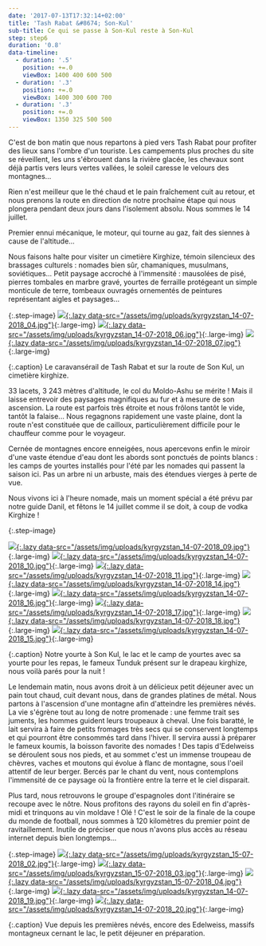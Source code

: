 ```yaml
---
date: '2017-07-13T17:32:14+02:00'
title: 'Tash Rabat &#8674; Son-Kul'
sub-title: Ce qui se passe à Son-Kul reste à Son-Kul
step: step6
duration: '0.8'
data-timeline:
  - duration: '.5'
    position: +=.0
    viewBox: 1400 400 600 500
  - duration: '.3'
    position: +=.0
    viewBox: 1400 300 600 700
  - duration: '.3'
    position: +=.0
    viewBox: 1350 325 500 500
---
```

C'est de bon matin que nous repartons à pied vers Tash Rabat pour profiter des lieux sans l'ombre d'un touriste. Les campements plus proches du site se réveillent, les uns s'ébrouent dans la rivière glacée, les chevaux sont déjà partis vers leurs vertes vallées, le soleil caresse le velours des montagnes...

Rien n'est meilleur que le thé chaud et le pain fraîchement cuit au retour, et nous prenons la route en direction de notre prochaine étape qui nous plongera pendant deux jours dans l'isolement absolu. Nous sommes le 14 juillet.

Premier ennui mécanique, le moteur, qui tourne au gaz, fait des siennes à cause de l'altitude...

Nous faisons halte pour visiter un cimetière Kirghize, témoin silencieux des brassages culturels : nomades bien sûr, chamaniques, musulmans, soviétiques... Petit paysage accroché à l'immensité : mausolées de pisé, pierres tombales en marbre gravé, yourtes de ferraille protégeant un simple monticule de terre, tombeaux ouvragés ornementés de peintures représentant aigles et paysages...

{:.step-image}
[![](/assets/img/placeholder.png){:.lazy data-src="/assets/img/uploads/kyrgyzstan_14-07-2018_04.jpg"}](/assets/img/uploads/kyrgyzstan_14-07-2018_04.jpg "Tash Rabat"){:.large-img}
[![](/assets/img/placeholder.png){:.lazy data-src="/assets/img/uploads/kyrgyzstan_14-07-2018_06.jpg"}](/assets/img/uploads/kyrgyzstan_14-07-2018_06.jpg "Sur la route de Son Kul"){:.large-img}
[![](/assets/img/placeholder.png){:.lazy data-src="/assets/img/uploads/kyrgyzstan_14-07-2018_07.jpg"}](/assets/img/uploads/kyrgyzstan_14-07-2018_07.jpg "Cimetière kirghize"){:.large-img}

{:.caption}
Le caravansérail de Tash Rabat et sur la route de Son Kul, un cimetière kirghize.

33 lacets, 3 243 mètres d'altitude, le col du Moldo-Ashu se mérite ! Mais il laisse entrevoir des paysages magnifiques au fur et à mesure de son ascension. La route est parfois très étroite et nous frôlons tantôt le vide, tantôt la falaise... Nous regagnons rapidement une vaste plaine, dont la route n'est constituée que de cailloux, particulièrement difficile pour le chauffeur comme pour le voyageur.

Cernée de montagnes encore enneigées, nous apercevons enfin le miroir d'une vaste étendue d'eau dont les abords sont ponctués de points blancs : les camps de yourtes installés pour l'été par les nomades qui passent la saison ici. Pas un arbre ni un arbuste, mais des étendues vierges à perte de vue.

Nous vivons ici à l'heure nomade, mais un moment spécial a été prévu par notre guide Danil, et fêtons le 14 juillet comme il se doit, à coup de vodka Kirghize ! 

{:.step-image}

[![](/assets/img/placeholder.png){:.lazy data-src="/assets/img/uploads/kyrgyzstan_14-07-2018_09.jpg"}](/assets/img/uploads/kyrgyzstan_14-07-2018_09.jpg "Notre yourte"){:.large-img}
[![](/assets/img/placeholder.png){:.lazy data-src="/assets/img/uploads/kyrgyzstan_14-07-2018_10.jpg"}](/assets/img/uploads/kyrgyzstan_14-07-2018_10.jpg "Le lac Son Kul"){:.large-img}
[![](/assets/img/placeholder.png){:.lazy data-src="/assets/img/uploads/kyrgyzstan_14-07-2018_11.jpg"}](/assets/img/uploads/kyrgyzstan_14-07-2018_11.jpg "Le lac Son Kul"){:.large-img}
[![](/assets/img/placeholder.png){:.lazy data-src="/assets/img/uploads/kyrgyzstan_14-07-2018_14.jpg"}](/assets/img/uploads/kyrgyzstan_14-07-2018_14.jpg "Le camp de yourtes"){:.large-img}
[![](/assets/img/placeholder.png){:.lazy data-src="/assets/img/uploads/kyrgyzstan_14-07-2018_16.jpg"}](/assets/img/uploads/kyrgyzstan_14-07-2018_16.jpg "La yourte pour les repas"){:.large-img}
[![](/assets/img/placeholder.png){:.lazy data-src="/assets/img/uploads/kyrgyzstan_14-07-2018_17.jpg"}](/assets/img/uploads/kyrgyzstan_14-07-2018_17.jpg "La yourte pour les repas"){:.large-img}
[![](/assets/img/placeholder.png){:.lazy data-src="/assets/img/uploads/kyrgyzstan_14-07-2018_18.jpg"}](/assets/img/uploads/kyrgyzstan_14-07-2018_18.jpg "Le fameux Tunduk"){:.large-img}
[![](/assets/img/placeholder.png){:.lazy data-src="/assets/img/uploads/kyrgyzstan_14-07-2018_15.jpg"}](/assets/img/uploads/kyrgyzstan_14-07-2018_15.jpg "Parés pour la nuit"){:.large-img}

{:.caption}
Notre yourte à Son Kul, le lac et le camp de yourtes avec sa yourte pour les repas, le fameux Tunduk présent sur le drapeau kirghize, nous voilà parés pour la nuit !

Le lendemain matin, nous avons droit à un délicieux petit déjeuner avec un pain tout chaud, cuit devant nous, dans de grandes platines de métal. Nous partons à l'ascension d'une montagne afin d'atteindre les premières névés. La vie s'égrène tout au long de notre promenade : une femme trait ses juments, les hommes guident leurs troupeaux à cheval. Une fois baratté, le lait servira à faire de petits fromages très secs qui se conservent longtemps et qui pourront être consommés tard dans l'hiver. Il servira aussi à préparer le fameux koumis, la boisson favorite des nomades ! Des tapis d'Edelweiss se déroulent sous nos pieds, et au sommet c'est un immense troupeau de chèvres, vaches et moutons qui évolue à flanc de montagne, sous l'oeil attentif de leur berger. Bercés par le chant du vent, nous contemplons l'immensité de ce paysage où la frontière entre la terre et le ciel disparait.

Plus tard, nous retrouvons le groupe d'espagnoles dont l'itinéraire se recoupe avec le nôtre. Nous profitons des rayons du soleil en fin d'après-midi et trinquons au vin moldave ! Olé ! C'est le soir de la finale de la coupe du monde de football, nous sommes à 120 kilomètres du premier point de ravitaillement. Inutile de préciser que nous n'avons plus accès au réseau internet depuis bien longtemps...

{:.step-image}
[![](/assets/img/placeholder.png){:.lazy data-src="/assets/img/uploads/kyrgyzstan_15-07-2018_02.jpg"}](/assets/img/uploads/kyrgyzstan_15-07-2018_02.jpg "Vue depuis les premières névés"){:.large-img}
[![](/assets/img/placeholder.png){:.lazy data-src="/assets/img/uploads/kyrgyzstan_15-07-2018_03.jpg"}](/assets/img/uploads/kyrgyzstan_15-07-2018_03.jpg "Edelweiss"){:.large-img}
[![](/assets/img/placeholder.png){:.lazy data-src="/assets/img/uploads/kyrgyzstan_15-07-2018_04.jpg"}](/assets/img/uploads/kyrgyzstan_15-07-2018_04.jpg "Le lac Son Kul"){:.large-img}
[![](/assets/img/placeholder.png){:.lazy data-src="/assets/img/uploads/kyrgyzstan_14-07-2018_19.jpg"}](/assets/img/uploads/kyrgyzstan_14-07-2018_19.jpg "Yourte"){:.large-img}
[![](/assets/img/placeholder.png){:.lazy data-src="/assets/img/uploads/kyrgyzstan_14-07-2018_20.jpg"}](/assets/img/uploads/kyrgyzstan_14-07-2018_20.jpg "Petit déjeuner"){:.large-img}

{:.caption}
Vue depuis les premières névés, encore des Edelweiss, massifs montagneux cernant le lac, le petit déjeuner en préparation.
